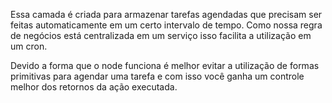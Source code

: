 Essa camada é criada para armazenar tarefas agendadas que precisam ser feitas automaticamente em um certo intervalo de tempo. Como nossa regra de negócios está centralizada em um serviço isso facilita a utilização em um cron.

Devido a forma que o node funciona é melhor evitar a utilização de formas primitivas para agendar uma tarefa e com isso você ganha um controle melhor dos retornos da ação executada.